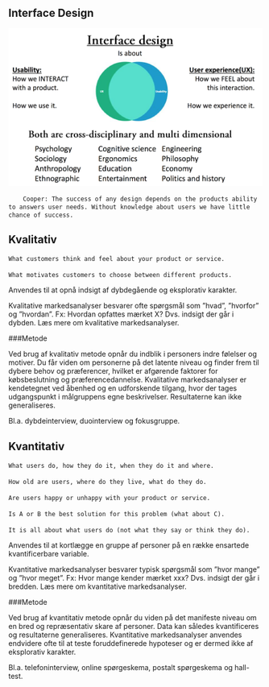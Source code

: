 ## Interface Design


![Interface Design](../assets/interface-design.png)


		Cooper: The success of any design depends on the products ability to answers user needs. Without knowledge about users we have little chance of success.




## Kvalitativ

	What customers think and feel about your product or service.

	What motivates customers to choose between different products.

Anvendes til at opnå indsigt af dybdegående og eksplorativ karakter.


Kvalitative markedsanalyser besvarer ofte spørgsmål som ”hvad”, ”hvorfor” og ”hvordan”. Fx: Hvordan opfattes mærket X? Dvs. indsigt der går i dybden.  Læs mere om kvalitative markedsanalyser.


###Metode

Ved brug af kvalitativ metode opnår du indblik i personers indre følelser og motiver. Du får viden om personerne på det latente niveau og finder frem til dybere behov og præferencer, hvilket er afgørende faktorer for købsbeslutning og præferencedannelse. Kvalitative markedsanalyser er kendetegnet ved åbenhed og en udforskende tilgang, hvor der tages udgangspunkt i målgruppens egne beskrivelser. Resultaterne kan ikke generaliseres.


Bl.a. dybdeinterview, duointerview og fokusgruppe.

## Kvantitativ

	What users do, how they do it, when they do it and where.

	How old are users, where do they live, what do they do.

	Are users happy or unhappy with your product or service.

	Is A or B the best solution for this problem (what about C).

	It is all about what users do (not what they say or think they do).

Anvendes til at kortlægge en gruppe af personer på en række ensartede kvantificerbare variable.

Kvantitative markedsanalyser besvarer typisk spørgsmål som ”hvor mange” og ”hvor meget”. Fx: Hvor mange kender mærket xxx? Dvs. indsigt der går i bredden. Læs mere om kvantitative markedsanalyser.


###Metode

Ved brug af kvantitativ metode opnår du viden på det manifeste niveau om en bred og repræsentativ skare af personer. Data kan således kvantificeres og resultaterne generaliseres. Kvantitative markedsanalyser anvendes endvidere ofte til at teste foruddefinerede hypoteser og er dermed ikke af eksplorativ karakter.


Bl.a. telefoninterview, online spørgeskema, postalt spørgeskema og hall-test.
